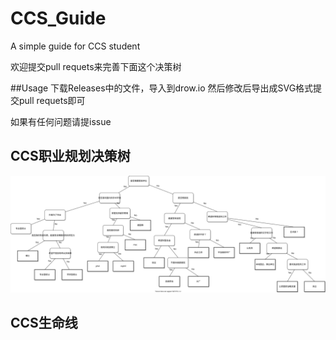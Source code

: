 # CCS_Guide

A simple guide for CCS student

欢迎提交pull requets来完善下面这个决策树


##Usage
下载Releases中的文件，导入到drow.io
然后修改后导出成SVG格式提交pull requets即可


如果有任何问题请提issue


## CCS职业规划决策树

![ccs.drawio](./ccs.drawio.svg)





## CCS生命线






